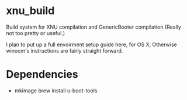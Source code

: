 xnu_build
=========

Build system for XNU compilation and GenericBooter compilation (Really not too pretty or useful.)

I plan to put up a full envoirment setup guide here, for OS X, Otherwise winocm's instructions are fairly straight forward.

Dependencies
============
- mkimage
	brew install u-boot-tools
